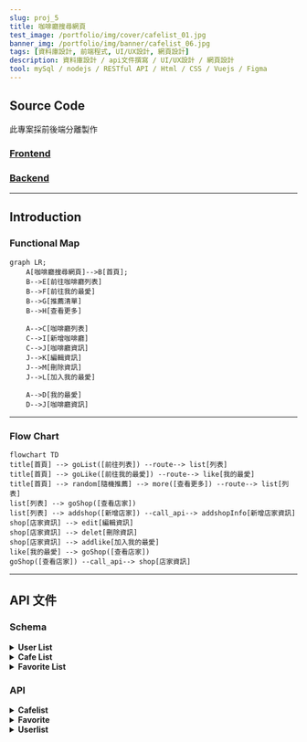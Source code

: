 ```yaml
---
slug: proj_5
title: 咖啡廳搜尋網頁
test_image: /portfolio/img/cover/cafelist_01.jpg
banner_img: /portfolio/img/banner/cafelist_06.jpg
tags: [資料庫設計, 前端程式, UI/UX設計, 網頁設計]
description: 資料庫設計 / api文件撰寫 / UI/UX設計 / 網頁設計
tool: mySql / nodejs / RESTful API / Html / CSS / Vuejs / Figma
---
```


## Source Code

此專案採前後端分離製作

### [Frontend](https://github.com/wendy60113/coffeeShopCollection)

### [Backend](https://github.com/wendy60113/coffeeshopApi)

---

## Introduction

### Functional Map

```mermaid
graph LR;
    A[咖啡廳搜尋網頁]-->B[首頁];
    B-->E[前往咖啡廳列表]
    B-->F[前往我的最愛]
    B-->G[推薦清單]
    B-->H[查看更多]

    A-->C[咖啡廳列表]
    C-->I[新增咖啡廳]
    C-->J[咖啡廳資訊]
    J-->K[編輯資訊]
    J-->M[刪除資訊]
    J-->L[加入我的最愛]

    A-->D[我的最愛]
    D-->J[咖啡廳資訊]

```

---

### Flow Chart

```mermaid
flowchart TD
title[首頁] --> goList([前往列表]) --route--> list[列表]
title[首頁] --> goLike([前往我的最愛]) --route--> like[我的最愛]
title[首頁] --> random[隨機推薦] --> more([查看更多]) --route--> list[列表]
list[列表] --> goShop([查看店家])
list[列表] --> addshop([新增店家]) --call_api--> addshopInfo[新增店家資訊]
shop[店家資訊] --> edit[編輯資訊]
shop[店家資訊] --> delet[刪除資訊]
shop[店家資訊] --> addlike[加入我的最愛]
like[我的最愛] --> goShop([查看店家])
goShop([查看店家]) --call_api--> shop[店家資訊]
```

---

## API 文件

### Schema

<details>
 <summary>
    <strong>User List</strong>
</summary>

> | name | data type | requried | description |
> | ---- | --------- | -------- | ----------- |
> | id   | int       |          | 自動產生 id |
> | name | string    | Y        | 使用者帳號  |

</details>

<details>
 <summary>
    <strong>Cafe List</strong>
</summary>

> | name       | data type | requried | description               |
> | ---------- | --------- | -------- | ------------------------- |
> | id         | int       |          | 自動產生 id               |
> | name       | string    | Y        | 咖啡廳名稱                |
> | address    | string    | Y        | 咖啡廳地址                |
> | isFavorite | string    |          | 自動產生 (0:false,1:true) |

</details>

<details>
 <summary>
    <strong>Favorite List</strong>
</summary>

> | name       | data type | requried | description |
> | ---------- | --------- | -------- | ----------- |
> | id         | int       |          | 自動產生 id |
> | cafeshopId | int       | Y        | 咖啡廳編號  |
> | userId     | int       | Y        | 使用者編號  |

</details>

### API

<details>
 <summary>
    <strong>Cafelist</strong>
</summary>
<details>
    <summary>
        <strong style={{backgroundColor:'#4ac057',color:'#fff',padding:5+'px',marginRight:10+'px'}}>POST</strong>
        <strong style={{marginRight:10+'px'}}>/cafelist/query</strong>
        <strong>查詢咖啡廳資料列表</strong>
    </summary>

#### Parameters

none

#### Request body

```js
//example
{
    "userId": "1"
}
```

#### Response

> | http code | response |
> | --------- | -------- |
> | 200       | results  |
> | 400       | error    |

</details>

<details>
    <summary>
        <strong style={{backgroundColor:'#4ac057',color:'#fff',padding:5+'px',marginRight:10+'px'}}>POST</strong>
        <strong style={{marginRight:10+'px'}}>/cafelist/add</strong>
        <strong>新增咖啡廳資料</strong>
    </summary>

#### Parameters

none

#### Request body

```js
//example
{
  "name": "shop name",
  "address": "shop address"
}
```

#### Response

> | http code | response |
> | --------- | -------- |
> | 200       | results  |
> | 400       | error    |

</details>
<details>
    <summary>
        <strong style={{backgroundColor:'#40a0de',color:'#fff',padding:5+'px',marginRight:10+'px'}}>GET</strong>
        <strong style={{marginRight:10+'px'}}>/cafelist/:id</strong>
        <strong>查詢咖啡廳單筆資料</strong>
    </summary>

#### Parameters

> | name | requried | description |
> | ---- | -------- | ----------- |
> | id   | Y        | 咖啡廳 id   |

#### Request body

none

#### Response

> | http code | response     |
> | --------- | ------------ |
> | 200       | results      |
> | 400       | error        |
> | 404       | 找不到此項目 |

</details>
<details>
    <summary>
        <strong style={{backgroundColor:'#ffa524',color:'#fff',padding:5+'px',marginRight:10+'px'}}>PUT</strong>
        <strong style={{marginRight:10+'px'}}>/cafelist/:id</strong>
        <strong>編輯咖啡廳單筆資料</strong>
    </summary>

#### Parameters

none

#### Request body

```js
{
  "name": "shop name",
  "address": "shop address",
  "id": "306"
}
```

#### Response

> | http code | response |
> | --------- | -------- |
> | 200       | results  |
> | 400       | error    |

</details>
<details>
    <summary>
        <strong style={{backgroundColor:'#ff6565',color:'#fff',padding:5+'px',marginRight:10+'px'}}>DELETE</strong>
        <strong style={{marginRight:10+'px'}}>/cafelist/:id</strong>
        <strong>刪除咖啡廳單筆資料</strong>
    </summary>

#### Parameters

> | name | requried | description |
> | ---- | -------- | ----------- |
> | id   | Y        | 咖啡廳 id   |

#### Request body

none

#### Response

> | http code | response     |
> | --------- | ------------ |
> | 200       | results      |
> | 400       | error        |
> | 404       | 找不到此項目 |

</details>
</details>
<details>
 <summary>
    <strong>Favorite</strong>
</summary>
<details>
    <summary>
        <strong style={{backgroundColor:'#40a0de',color:'#fff',padding:5+'px',marginRight:10+'px'}}>GET</strong>
        <strong style={{marginRight:10+'px'}}>/favorite</strong>
        <strong>查詢我的最愛資料列表</strong>
    </summary>

#### Parameters

none

#### Request body

none

#### Response

> | http code | response          |
> | --------- | ----------------- |
> | 200       | {Msg:Msg,list:[]} |
> | 400       | error             |

</details>
<details>
    <summary>
        <strong style={{backgroundColor:'#4ac057',color:'#fff',padding:5+'px',marginRight:10+'px'}}>POST</strong>
        <strong style={{marginRight:10+'px'}}>/favorite</strong>
        <strong>新增我的最愛單筆資料</strong>
    </summary>

#### Parameters

none

#### Request body

```js
{
  "cafeshopId": 201,
  "userId": 1
}
```

#### Response

> | http code | response |
> | --------- | -------- |
> | 200       | result   |
> | 400       | error    |

</details>
<details>
    <summary>
        <strong style={{backgroundColor:'#ff6565',color:'#fff',padding:5+'px',marginRight:10+'px'}}>DELETE</strong>
        <strong style={{marginRight:10+'px'}}>/favorite/:userId/:cafeshopId</strong>
        <strong>刪除我的最愛單筆資料</strong>
    </summary>

#### Parameters

> | name       | requried | description    |
> | ---------- | -------- | -------------- |
> | userId     | Y        | userlist -> id |
> | cafeshopId | Y        | cafelist -> id |

#### Request body

none

#### Response

> | http code | response |
> | --------- | -------- |
> | 200       | result   |
> | 400       | error    |

</details>
</details>
<details>
 <summary>
    <strong>Userlist</strong>
</summary>
<details>
    <summary>
        <strong style={{backgroundColor:'#40a0de',color:'#fff',padding:5+'px',marginRight:10+'px'}}>GET</strong>
        <strong style={{marginRight:10+'px'}}>/userlist</strong>
        <strong>查詢使用者帳號列表</strong>
    </summary>

#### Parameters

none

#### Request body

none

#### Response

> | http code | response |
> | --------- | -------- |
> | 200       | results  |
> | 400       | error    |

</details>
<details>
    <summary>
        <strong style={{backgroundColor:'#4ac057',color:'#fff',padding:5+'px',marginRight:10+'px'}}>POST</strong>
        <strong style={{marginRight:10+'px'}}>/userlist</strong>
        <strong>新增使用者帳號</strong>
    </summary>

#### Parameters

none

#### Request body

```js
{
  "name": "wendy"
}
```

#### Response

> | http code | response |
> | --------- | -------- |
> | 200       | results  |
> | 400       | error    |

</details>
<details>
    <summary>
        <strong style={{backgroundColor:'#ff6565',color:'#fff',padding:5+'px',marginRight:10+'px'}}>DELETE</strong>
        <strong style={{marginRight:10+'px'}}>/userlist/:id</strong>
        <strong>刪除使用者帳號</strong>
    </summary>

#### Parameters

> | name | requried | description |
> | ---- | -------- | ----------- |
> | id   | Y        | 帳號 id     |

#### Request body

none

#### Response

> | http code | response |
> | --------- | -------- |
> | 200       | results  |
> | 400       | error    |

</details>
</details>
